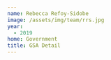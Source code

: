 ```yaml
---
name: Rebecca Refoy-Sidobe
image: /assets/img/team/rrs.jpg
year:
  - 2019
home: Government
title: GSA Detail
---
```


